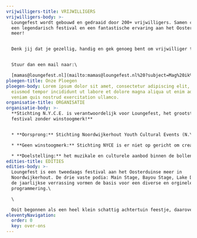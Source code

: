 ```yaml
---
vrijwilligers-title: VRIJWILLIGERS
vrijwilligers-body: >-
  Loungefest wordt gebouwd en gedraaid door 200+ vrijwilligers. Samen creëren we
  een legendarisch festival en een fantastische ervaring aan het Oosterduinse
  meer!


  Denk jij dat je gezellig, handig en gek genoeg bent om vrijwilliger te worden bij Loungefest? 


  Stuur dan een mail naar:\

  [mamas@loungefest.nl](mailto:mamas@loungefest.nl%20?subject=Mag%20ik%20ook%20een%20Loungefest%20held(in)%20worden%3F)
ploegen-title: Onze Ploegen
ploegen-body: Lorem ipsum dolor sit amet, consectetur adipiscing elit, sed do
  eiusmod tempor incididunt ut labore et dolore magna aliqua ut enim ad minim
  veniam quis nostrud exercitation ullamco.
organisatie-title: ORGANISATIE
organisatie-body: >-
  **Stichting N.Y.C.E. is verantwoordelijk voor Loungefest, het grootste
  festival zonder winstoogmerk!**


  * **Oorsprong:** Stichting Noordwijkerhout Youth Cultural Events (N.Y.C.E.) is in 2012 opgericht door een vriendengroep met een absolute passie voor muziek. Samen organiseren wij nu al meerdere jaren een fantastisch evenement genaamd Loungefest zodat deze passie op een zeer feestlijke manier tot uiting kan worden gebracht! 

  * **Geen winstoogmerk:** Stichting NYCE is er niet op gericht om creativiteit om te zetten naar maximale winsten (zonder winstoogmerk). Daarom is het prijsbeleid ons evenement vriendelijk en bewust laagdrempelig.  

  * **Doelstelling:** het muzikale en culturele aanbod binnen de bollenstreek te verbreden en te verdiepen via uitdagende programmaonderdelen. In andere woorden (lokaal) talent, progressieve muziek, kunst, dans, werelds eten en diverse gekkigheid bewerkstelligen voor een breed en creatief uitgaanspubliek.
edities-title: EDITIES
edities-body: >-
  Loungefest is een tweedaags festival aan het Oosterduinse meer in
  Noordwijkerhout. De drie vaste podia: Main Stage, Bayou Stage, Lake Disco plus
  de jaarlijkse verrassing vormen de basis voor een diverse en orginele
  programmering.\

  \

  Ooit begonnen als een heel klein schattig achtertuin feestje, daarover meer informatie in een **[3FM radio interview (klik)!](https://www.youtube.com/watch?v=xd3Gv3ovefM&feature=emb_logo)**
eleventyNavigation:
  order: 0
  key: over-ons
---
```

